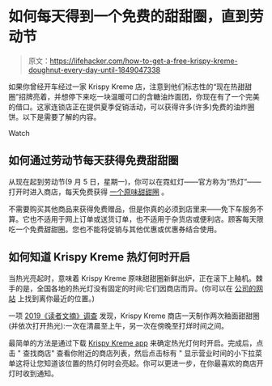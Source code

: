 # 如何每天得到一个免费的甜甜圈，直到劳动节

> 原文：<https://lifehacker.com/how-to-get-a-free-krispy-kreme-doughnut-every-day-until-1849047338>

如果你曾经开车经过一家 Krispy Kreme 店，注意到他们标志性的“现在热甜甜圈”招牌亮着，并想停下来吃一块温暖可口的含糖油炸面团，你现在有了一个完美的借口。这家连锁店正在提供夏季促销活动，可以获得许多(许多)免费的油炸圈饼。以下是需要了解的内容。

Watch

## 如何通过劳动节每天获得免费甜甜圈

从现在起到劳动节(9 月 5 日，星期一)，你可以在霓虹灯——官方称为“热灯”——打开时进入商店，每天免费获得 [一个原味甜甜圈](https://krispykreme.com/hotlight) 。

不需要购买其他商品来获得免费赠品，但是你真的必须到店里来——免下车服务不算。它也不适用于网上订单或送货订单，也不适用于杂货店或便利店。顾客每天限吃一个免费甜甜圈。您也不能将促销与其他优惠或优惠券结合使用。

## 如何知道 Krispy Kreme 热灯何时开启

当热光亮起时，意味着 Krispy Kreme 原味甜甜圈新鲜出炉，正在滚下上釉机。棘手的是，全国各地的热光灯没有固定的时间:它们因商店而异。(你可以在 [公司的网站](http://www.krispykreme.com/locate/location-search) 上找到离你最近的位置。)

一项 [2019《读者文摘》调查](https://www.rd.com/article/fresh-krispy-kreme-doughnuts/) 发现，Krispy Kreme 商店一天制作两次釉面甜甜圈(并依次打开热光):一次在清晨至上午，另一次在傍晚至打烊时间之间。

最简单的方法是通过下载 [Krispy Kreme app](https://krispykreme.com/more-smiles/rewards) 来确定热光灯何时开启。完成后，点击 " 查找商店" 查看你附近的商店列表，然后点击标有 " 显示营业时间的小下拉菜单这将让您知道该位置的热灯何时会亮起。你可以更进一步，在你最喜欢的商店开灯时收到通知。